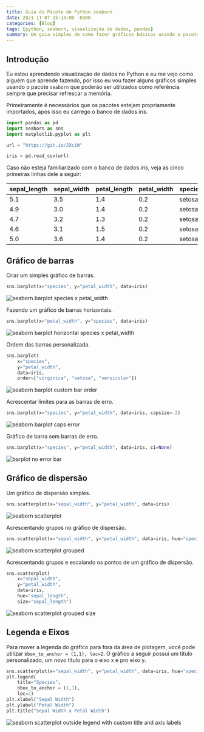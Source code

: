 ```yaml
---
title: Guia do Pacote de Python seaborn
date: 2021-11-07 15:14:00 -0300
categories: [Blog]
tags: [python, seaborn, visualização de dados, pandas]
summary: Um guia simples de como fazer gráficos básicos usando o pacote seaborn do Python
---
```


## Introdução

Eu estou aprendendo visualização de dados no Python e eu me vejo como alguém que aprende fazendo, por isso eu vou fazer alguns gráficos simples usando o pacote `seaborn` que poderão ser utilizados como referência sempre que precisar refrescar a memória.

Primeiramente é necessários que os pacotes estejam propriamente importados, após isso eu carrego o banco de dados _iris_.

```python
import pandas as pd
import seaborn as sns
import matplotlib.pyplot as plt

url = "https://git.io/JXciW"

iris = pd.read_csv(url)
```

Caso não esteja familiarizado com o banco de dados _iris_, veja as cinco primeiras linhas dele a seguir:

|sepal_length | sepal_width | petal_length | petal_width | species |
|----|-----|-----|-----|--------|
|5.1 | 3.5 | 1.4 | 0.2 | setosa |
|4.9 | 3.0 | 1.4 | 0.2 | setosa |
|4.7 | 3.2 | 1.3 | 0.2 | setosa |
|4.6 | 3.1 | 1.5 | 0.2 | setosa |
|5.0 | 3.6 | 1.4 | 0.2 | setosa |

## Gráfico de barras

Criar um simples gráfico de barras.

```python
sns.barplot(x="species", y="petal_width", data=iris)
```

![seaborn barplot species x petal_width](https://ik.imagekit.io/devmedeiros/python_seaborn/barplot_EGCCNkum4y.jpg?updatedAt=1636308224965)

Fazendo um gráfico de barras horizontais.

```python
sns.barplot(x="petal_width", y="species", data=iris)
```

![seaborn barplot horizontal species x petal_width](https://ik.imagekit.io/devmedeiros/python_seaborn/horizontal-barplot_pcHXoAQWTH.jpg?updatedAt=1636308226028)

Ordem das barras personalizada.

```python
sns.barplot(
    x="species",
    y="petal_width",
    data=iris,
    order=["virginica", "setosa", "versicolor"])
```

![seaborn barplot custom bar order](https://ik.imagekit.io/devmedeiros/python_seaborn/barplot-custom-order_hUl5vUQOi.jpg?updatedAt=1636308225481)

Acrescentar limites para as barras de erro.

```python
sns.barplot(x="species", y="petal_width", data=iris, capsize=.2)
```

![seaborn barplot caps error](https://ik.imagekit.io/devmedeiros/python_seaborn/barplot-cap-error-bar_xD7fHewAZ.jpg?updatedAt=1636308225172)

Gráfico de barra sem barras de erro.

```python
sns.barplot(x="species", y="petal_width", data=iris, ci=None)
```

![barplot no error bar](https://ik.imagekit.io/devmedeiros/python_seaborn/barplot-no-cap-error_5sf2jPDpBag.jpg?updatedAt=1636308225717)

## Gráfico de dispersão

Um gráfico de dispersão simples.

```python
sns.scatterplot(x="sepal_width", y="petal_width", data=iris)
```

![seaborn scatterplot](https://ik.imagekit.io/devmedeiros/python_seaborn/scatterplot_nj8frw1JV.jpg?updatedAt=1636308224619)

Acrescentando grupos no gráfico de dispersão.

```python
sns.scatterplot(x="sepal_width", y="petal_width", data=iris, hue="species")
```

![seaborn scatterplot grouped](https://ik.imagekit.io/devmedeiros/python_seaborn/scatterplot-grouped_JHOKt9xydY.jpg?updatedAt=1636308224802)

Acrescentando grupos e escalando os pontos de um gráfico de dispersão.

```python
sns.scatterplot(
    x="sepal_width",
    y="petal_width",
    data=iris,
    hue="sepal_length",
    size="sepal_length")
```

![seaborn scatterplot grouped size](https://ik.imagekit.io/devmedeiros/python_seaborn/scatterplot-grouped-size_mZJt-TjEv.jpg?updatedAt=1636308224806)

## Legenda e Eixos

Para mover a legenda do gráfico para fora da área de plotagem, você pode utilizar `bbox_to_anchor = (1,1), loc=2`. O gráfico a seguir possui um titulo personalizado, um novo título para o eixo x e pro eixo y.

```python
sns.scatterplot(x="sepal_width", y="petal_width", data=iris, hue="species")
plt.legend(
    title="Species",
    bbox_to_anchor = (1,1),
    loc=2)
plt.xlabel("Sepal Width")
plt.ylabel("Petal Width")
plt.title("Sepal Width x Petal Width")
```

![seaborn scatterplot outside legend with custom title and axis labels](https://ik.imagekit.io/devmedeiros/python_seaborn/title-axis-outside-legend__zUIAf_2427.jpg?updatedAt=1636308224813)
